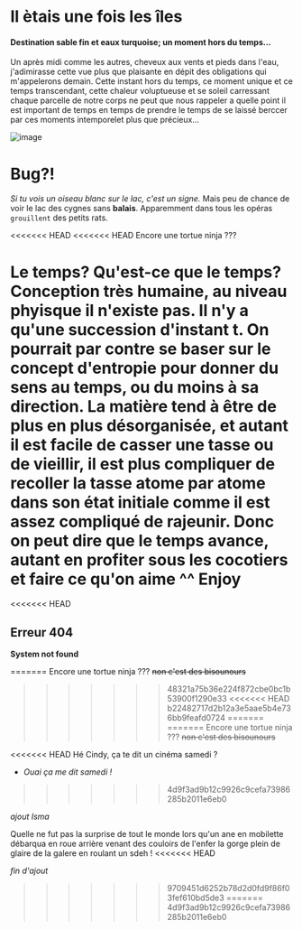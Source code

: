 <h1 id="markdowntales">Il ètais une fois les îles</h1>

<h4 id="Destinationsablefineteauturquoise">Destination sable fin et eaux turquoise; un moment hors du temps...</h4>

Un après midi comme les autres, cheveux aux vents et pieds dans l'eau, j'adimirasse cette vue plus que plaisante en dépit des obligations qui m'appelerons demain.
Cette instant hors du temps, ce moment unique et ce temps transcendant, cette chaleur voluptueuse et se soleil carressant chaque parcelle de notre corps ne peut que nous rappeler a quelle point il est important de temps en temps de prendre le temps de se laissé berccer par ces moments intemporelet plus que précieux...
<p><img src="https://images.pexels.com/photos/248797/pexels-photo-248797.jpeg?auto=compress&amp;cs=tinysrgb&amp;h=750&amp;w=1260" alt="image" /></p></li>

# Bug?!
*Si tu vois un oiseau blanc sur le lac, c'est un signe.* Mais peu de chance de voir le lac des cygnes sans **balais**. Apparemment dans tous les opéras `grouillent` des petits rats.

<<<<<<< HEAD
<<<<<<< HEAD
Encore une tortue ninja ???

Le temps? Qu'est-ce que le temps? Conception très humaine, au niveau phyisque il n'existe pas. Il n'y a qu'une succession d'instant t. On pourrait par contre se baser sur le concept d'entropie pour donner du sens au temps, ou du moins à sa direction. La matière tend à être de plus en plus désorganisée, et autant il est facile de casser une tasse ou de vieillir, il est plus compliquer de recoller la tasse atome par atome dans son état initiale comme il est assez compliqué de rajeunir. Donc on peut dire que le temps avance, autant en profiter sous les cocotiers et faire ce qu'on aime  ^^ Enjoy
=======
<<<<<<< HEAD
## Erreur 404  
**System not found**  

=======
Encore une tortue ninja ???
~~non c'est des bisounours~~
>>>>>>> 48321a75b36e224f872cbe0bc1b53900f1290e33
<<<<<<< HEAD
>>>>>>> b22482717d2b12a3e5aae5b4e736bb9feafd0724
=======
=======
Encore une tortue ninja ???
~~non c'est des bisounours~~


<<<<<<< HEAD
Hé Cindy, ça te dit un cinéma samedi ? 
- *Ouai ça me dit samedi !*
>>>>>>> 4d9f3ad9b12c9926c9cefa73986285b2011e6eb0


*ajout Isma*

Quelle ne fut pas la surprise de tout le monde lors qu'un ane en mobilette débarqua en roue arrière venant des couloirs de l'enfer la gorge plein de glaire de la galere en roulant un sdeh ! 
<<<<<<< HEAD

*fin d'ajout*
>>>>>>> 9709451d6252b78d2d0fd9f86f03fef610bd5de3
=======
>>>>>>> 4d9f3ad9b12c9926c9cefa73986285b2011e6eb0
